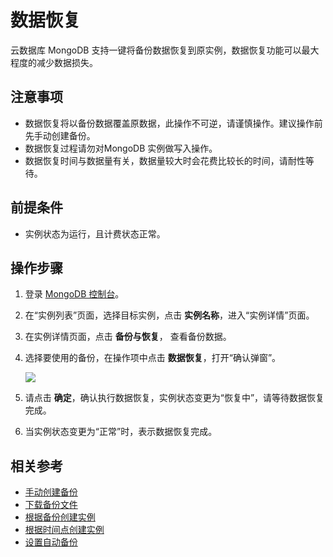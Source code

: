 # 数据恢复


云数据库 MongoDB 支持一键将备份数据恢复到原实例，数据恢复功能可以最大程度的减少数据损失。

## 注意事项

- 数据恢复将以备份数据覆盖原数据，此操作不可逆，请谨慎操作。建议操作前先手动创建备份。
- 数据恢复过程请勿对MongoDB 实例做写入操作。
- 数据恢复时间与数据量有关，数据量较大时会花费比较长的时间，请耐性等待。

## 前提条件

- 实例状态为运行，且计费状态正常。

## 操作步骤

1. 登录 [MongoDB 控制台](https://mongodb-console.jdcloud.com/mongodb)。
1. 在“实例列表”页面，选择目标实例，点击 **实例名称**，进入“实例详情”页面。
1. 在实例详情页面，点击 **备份与恢复**， 查看备份数据。
1. 选择要使用的备份，在操作项中点击 **数据恢复**，打开“确认弹窗”。

    ![](https://github.com/jdcloudcom/cn/blob/master/image/mongodb/mongo-021.png)

1. 请点击 **确定**，确认执行数据恢复，实例状态变更为“恢复中”，请等待数据恢复完成。
2. 当实例状态变更为“正常”时，表示数据恢复完成。


## 相关参考

- [手动创建备份](Create-Backup.md)
- [下载备份文件](Download-Bckup.md)
- [根据备份创建实例](Create-Instance-by-Backup.md)
- [根据时间点创建实例](Create-Instance-by-Point-in-Time.md)
- [设置自动备份](Modify-Backup-Policy.md)
